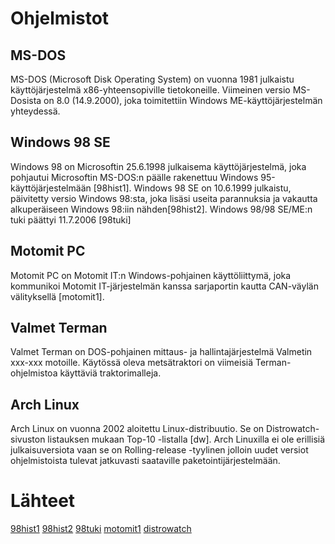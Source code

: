 # Ohjelmistot

## MS-DOS
MS-DOS (Microsoft Disk Operating System) on vuonna 1981 julkaistu käyttöjärjestelmä x86-yhteensopiville tietokoneille. Viimeinen versio MS-Dosista on 8.0 (14.9.2000), joka toimitettiin Windows ME-käyttöjärjestelmän yhteydessä.

## Windows 98 SE
Windows 98 on Microsoftin 25.6.1998 julkaisema käyttöjärjestelmä, joka pohjautui Microsoftin MS-DOS:n päälle rakenettuu Windows 95-käyttöjärjestelmään [98hist1]. Windows 98 SE on 10.6.1999 julkaistu, päivitetty versio Windows 98:sta, joka lisäsi useita parannuksia ja vakautta alkuperäiseen Windows 98:iin nähden[98hist2]. Windows 98/98 SE/ME:n tuki päättyi 11.7.2006 [98tuki]

## Motomit PC
Motomit PC on Motomit IT:n Windows-pohjainen käyttöliittymä, joka kommunikoi Motomit IT-järjestelmän kanssa sarjaportin kautta CAN-väylän välityksellä [motomit1].

## Valmet Terman
Valmet Terman on DOS-pohjainen mittaus- ja hallintajärjestelmä Valmetin xxx-xxx motoille. Käytössä oleva metsätraktori on viimeisiä Terman-ohjelmistoa käyttäviä traktorimalleja.

## Arch Linux
Arch Linux on vuonna 2002 aloitettu Linux-distribuutio. Se on Distrowatch-sivuston listauksen mukaan Top-10 -listalla [dw]. Arch Linuxilla ei ole erillisiä julkaisuversiota vaan se on Rolling-release -tyylinen jolloin uudet versiot ohjelmistoista tulevat jatkuvasti saataville paketointijärjestelmään.

# Lähteet
[98hist1](http://windows.microsoft.com/fi-fi/windows/history)
[98hist2](http://www.techairlines.com/a-brief-history-of-microsoft-windows/)
[98tuki](http://support.microsoft.com/gp/lifean18)
[motomit1](http://files.kotisivukone.com/productsupport.tarjoaa.fi/Ohjekirjoja/Motomit/manual_it_fin_0605.pdf)
[distrowatch](http://distrowatch.com/dwres.php?resource=popularity)